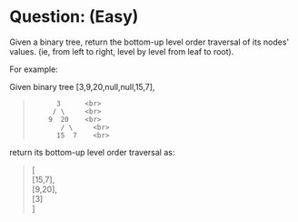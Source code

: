 # Question: (Easy)

Given a binary tree, return the bottom-up level order traversal of its nodes' values. (ie, from left to right, level by level from leaf to root).

For example:

Given binary tree [3,9,20,null,null,15,7],

>   		3      <br>
>		   / \     <br>
>		  9  20    <br>
>            / \	 <br>
>           15  7	 <br>

return its bottom-up level order traversal as:

>[			<br>
>  [15,7],  <br>
>  [9,20],  <br>
>  [3]      <br>
>] 




